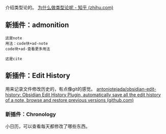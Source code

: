 介绍类型论的。
[为什么做类型论呢 - 知乎 (zhihu.com)](https://zhuanlan.zhihu.com/p/682255292)
## 新插件：admonition
```ad-note
这是note  
用法：code块+ad-note  
code块+ad-查看更多用法
```
```ad-cite
这是cite
```

## 新插件：Edit History
用来记录文件修改历史的，有点像git的感觉。
[antoniotejada/obsidian-edit-history: Obsidian Edit History Plugin, automatically save all the edit history of a note, browse and restore previous versions (github.com)](https://github.com/antoniotejada/obsidian-edit-history)


### 新插件：Chronology
小日历，可以查看每天都修改了哪些东西。